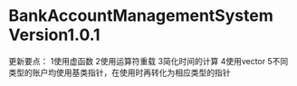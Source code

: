 # BankAccountManagementSystem Version1.0.1
更新要点：
1使用虚函数
2使用运算符重载
3简化时间的计算
4使用vector
5不同类型的账户均使用基类指针，在使用时再转化为相应类型的指针
